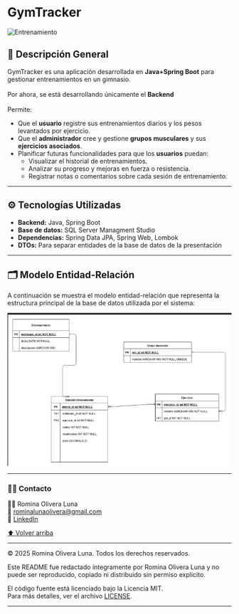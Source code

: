 # GymTracker

![Entrenamiento](https://media1.giphy.com/media/v1.Y2lkPTc5MGI3NjExb3poY3hldXJkbTZoZmh4aDdzM3Bvb3h6bG5zOTNheHB5ZHZmYnlzdSZlcD12MV9pbnRlcm5hbF9naWZfYnlfaWQmY3Q9Zw/ONGGMkSBDldXpiCFbt/giphy.gif)


## 🚀 Descripción General
GymTracker es una aplicación desarrollada en **Java+Spring Boot** para gestionar entrenamientos en un gimnasio.
</br>
</br>
Por ahora, se está desarrollando únicamente el **Backend**
</br>
</br>Permite:  
- Que el **usuario** registre sus entrenamientos diarios y los pesos levantados por ejercicio.  
- Que el **administrador** cree y gestione **grupos musculares** y sus **ejercicios asociados**.  
- Planificar futuras funcionalidades para que los **usuarios** puedan:  
  - Visualizar el historial de entrenamientos.  
  - Analizar su progreso y mejoras en fuerza o resistencia.  
  - Registrar notas o comentarios sobre cada sesión de entrenamiento.  

---

## ⚙️ Tecnologías Utilizadas

- **Backend:** Java, Spring Boot  
- **Base de datos:**  SQL Server Managment Studio
- **Dependencias:** Spring Data JPA, Spring Web, Lombok  
- **DTOs:** Para separar entidades de la base de datos de la presentación  

---

## 🗂️ Modelo Entidad-Relación

A continuación se muestra el modelo entidad-relación que representa la estructura principal de la base de datos utilizada por el sistema:

![Modelo DER](src/main/java/com/proyecto/gymtracker/screenshots/modeloDER.png)

---

### 👩‍💻 Contacto
<a name="contacto"></a>

👩‍💻 Romina Olivera Luna
</br>
💌 rominalunaolivera@gmail.com
</br>
🔗 [LinkedIn
](https://www.linkedin.com/in/romina-bluna/)

[⬆️ Volver arriba](#readme)

---

© 2025 Romina Olivera Luna. Todos los derechos reservados.

Este README fue redactado íntegramente por Romina Olivera Luna y no puede ser reproducido, copiado ni distribuido sin permiso explícito.

El código fuente está licenciado bajo la Licencia MIT.  
Para más detalles, ver el archivo [LICENSE](LICENSE.txt).

---
